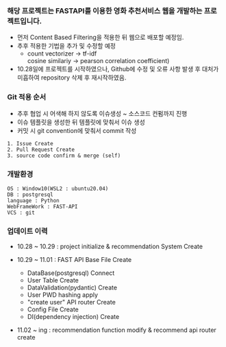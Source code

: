### 해당 프로젝트는 FASTAPI를 이용한 영화 추천서비스 웹을 개발하는 프로젝트입니다.

- 먼저 Content Based Filtering을 적용한 뒤 웹으로 배포할 예정임.
- 추후 적용한 기법을 추가 및 수정할 예정
    - count vectorizer -> tf-idf </br>
      cosine similariy -> pearson correlation coefficient)
- 10.28일에 프로젝트를 시작하였으나, Github에 수정 및 오류 사항 발생 후 대처가 미흡하여 repository 삭제 후 재시작하였음.

### Git 적용 순서
- 추후 협업 시 어색해 하지 않도록 이슈생성 ~ 소스코드 컨펌까지 진행
- 이슈 템플릿을 생성한 뒤 템플릿에 맞춰서 이슈 생성
- 커밋 시 git convention에 맞춰서 commit 작성
```
1. Issue Create
2. Pull Request Create
3. source code confirm & merge (self)
```

### 개발환경
```
OS : Window10(WSL2 : ubuntu20.04)
DB : postgresql
language : Python
WebFrameWork : FAST-API
VCS : git
```



### 업데이트 이력
- 10.28 ~ 10.29   : project initialize & recommendation System Create
- 10.29 ~ 11.01   : FAST API Base File Create
    - DataBase(postgresql) Connect
    - User Table Create
    - DataValidation(pydantic) Create
    - User PWD hashing apply
    - "create user" API router Create
    - Config File Create
    - DI(dependency injection) Create
    
- 11.02 ~ ing     : recommendation function modify & recommend api router create 